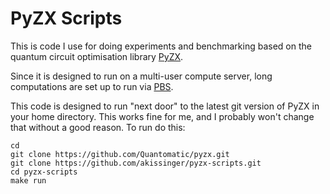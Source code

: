 # PyZX Scripts

This is code I use for doing experiments and benchmarking based on the quantum circuit optimisation library [PyZX](https://github.com/Quantomatic/pyzx).

Since it is designed to run on a multi-user compute server, long computations are set up to run via [PBS](https://en.wikipedia.org/wiki/Portable_Batch_System).

This code is designed to run "next door" to the latest git version of PyZX in your home directory. This works fine for me, and I probably won't change that without a good reason. To run do this:

    cd
    git clone https://github.com/Quantomatic/pyzx.git
    git clone https://github.com/akissinger/pyzx-scripts.git
    cd pyzx-scripts
    make run

